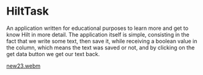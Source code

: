 # HiltTask
An application written for educational purposes to learn more and get to know Hilt in more detail.
The application itself is simple, consisting in the fact that we write some text, then save it, while receiving a boolean value in the column, which means the text was saved or not, and by clicking on the get data button we get our text back.

[new23.webm](https://user-images.githubusercontent.com/104642065/216133383-cdbe18a7-701b-46bb-a65a-ab7decb7bf5e.webm)
